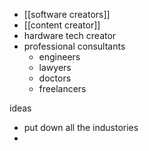 - [[software creators]]
- [[content creator]]
- hardware tech creator
- professional consultants
	- engineers 
	- lawyers
	- doctors
	- freelancers

ideas
- put down all the industories
- 